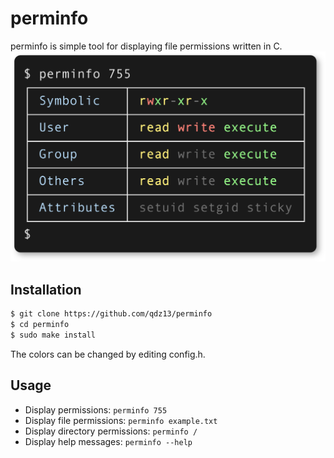 # perminfo
perminfo is simple tool for displaying file permissions written in C.
<img src="preview.png" width="600">

## Installation
```sh
$ git clone https://github.com/qdz13/perminfo
$ cd perminfo
$ sudo make install
```
The colors can be changed by editing config.h.

## Usage
* Display permissions: `perminfo 755`
* Display file permissions: `perminfo example.txt`
* Display directory permissions: `perminfo /`
* Display help messages: `perminfo --help`
